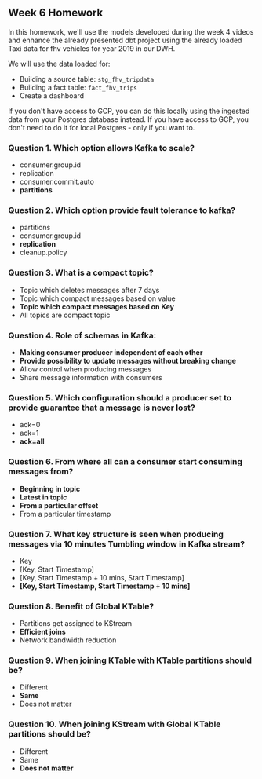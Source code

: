 ## Week 6 Homework 

In this homework, we'll use the models developed during the week 4 videos and enhance the already presented dbt project using the already loaded Taxi data for fhv vehicles for year 2019 in our DWH.

We will use the data loaded for:
* Building a source table: `stg_fhv_tripdata`
* Building a fact table: `fact_fhv_trips`
* Create a dashboard 

If you don't have access to GCP, you can do this locally using the ingested data from your Postgres database
instead. If you have access to GCP, you don't need to do it for local Postgres -
only if you want to.

### Question 1. Which option allows Kafka to scale?
* consumer.group.id
* replication
* consumer.commit.auto
* **partitions**

### Question 2. Which option provide fault tolerance to kafka?
* partitions
* consumer.group.id
* **replication**
* cleanup.policy

### Question 3. What is a compact topic? 
* Topic which deletes messages after 7 days
* Topic which compact messages based on value
* **Topic which compact messages based on Key**
* All topics are compact topic

### Question 4. Role of schemas in Kafka: 
* **Making consumer producer independent of each other**
* **Provide possibility to update messages without breaking change**
* Allow control when producing messages
* Share message information with consumers

### Question 5. Which configuration should a producer set to provide guarantee that a message is never lost?
* ack=0
* ack=1
* **ack=all**

### Question 6. From where all can a consumer start consuming messages from?
* **Beginning in topic**
* **Latest in topic**
* **From a particular offset**
* From a particular timestamp

### Question 7. What key structure is seen when producing messages via 10 minutes Tumbling window in Kafka stream?
* Key
* [Key, Start Timestamp]
* [Key, Start Timestamp + 10 mins, Start Timestamp]
* **[Key, Start Timestamp, Start Timestamp + 10 mins]**

### Question 8. Benefit of Global KTable?
* Partitions get assigned to KStream
* **Efficient joins**
* Network bandwidth reduction

### Question 9. When joining KTable with KTable partitions should be?
* Different
* **Same**
* Does not matter

### Question 10. When joining KStream with Global KTable partitions should be?
* Different
* Same
* **Does not matter**